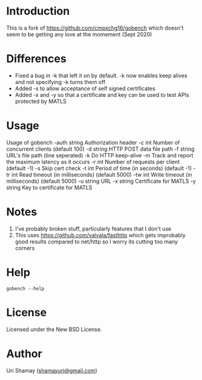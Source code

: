 Introduction
================

This is a fork of https://github.com/cmpxchg16/gobench which doesn't seem to be getting any love at the momement (Sept 2020)

Differences
================
  * Fixed a bug in -k that left it on by default. -k now enables keep alives and not specifying -k turns them off
  * Added -s to allow acceptance of self signed certificates
  * Added -x and -y so that a certificate and key can be used to test APIs protected by MATLS

Usage
================

Usage of gobench
  -auth string
        Authorization header
  -c int
        Number of concurrent clients (default 100)
  -d string
        HTTP POST data file path
  -f string
        URL's file path (line seperated)
  -k    Do HTTP keep-alive
  -m    Track and report the maximum latency as it occurs
  -r int
        Number of requests per client (default -1)
  -s    Skip cert check
  -t int
        Period of time (in seconds) (default -1)
  -tr int
        Read timeout (in milliseconds) (default 5000)
  -tw int
        Write timeout (in milliseconds) (default 5000)
  -u string
        URL
  -x string
        Certificate for MATLS
  -y string
        Key to certificate for MATLS


Notes
================

1. I've probably broken stuff, particularly features that I don't use
2. This uses https://github.com/valyala/fasthttp which gets improbably good results compared to net/http so I worry its cutting too many corners

Help
================

```gobench --help```

License
================

Licensed under the New BSD License.

Author
================

Uri Shamay (shamayuri@gmail.com)
